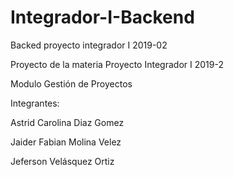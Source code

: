 # Integrador-I-Backend
Backed proyecto integrador I 2019-02

Proyecto de la materia Proyecto Integrador I 2019-2

Modulo Gestión de Proyectos

Integrantes:

Astrid Carolina Diaz Gomez

Jaider Fabian Molina Velez

Jeferson Velásquez Ortiz
